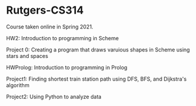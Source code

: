 # Rutgers-CS314
Course taken online in Spring 2021.

HW2:  Introduction to programming in Scheme

Project 0:  Creating a program that draws varuious shapes in Scheme using stars and spaces

HWProlog: Introduction to programming in Prolog

Project1: Finding shortest train station path using DFS, BFS, and Dijkstra's algorithm

Project2: Using Python to analyze data
